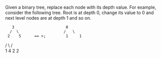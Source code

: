 
Given a binary tree, replace each node with its depth value. For example, consider the following tree. Root is at depth 0, change its value to 0 and next level nodes are at depth 1 and so on. 

       3                       0
      /  \                    /   \
     2    5      == >;         1     1
   /   \                   /   \
  1     4                 2     2